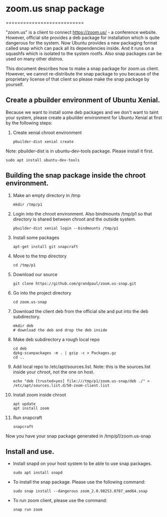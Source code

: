 # zoom.us snap package
===========================

"zoom.us" is a client to connect https://zoom.us/ - a conference website.
However, official site provides a deb package for installation which is
quite dangerous for the system. Now Ubuntu provides a new packaging format
called snap which can pack all its dependencies inside.
And it runs on a squashfs which is isolated to the system rootfs.
Also snap packages can be used on many other distros.

This document describes how to make a snap package for zoom.us client.
However, we cannot re-distribute the snap package to you because of
the proprietary license of that client so please make the snap package
by yourself.

## Create a pbuilder environment of Ubuntu Xenial.

Because we want to install some deb packages and
we don't want to taint your system, please create a pbuilder
environment for Ubuntu Xenial at first by the following steps:

 1. Create xenial chroot environment

    ~~~
    pbuilder-dist xenial create
    ~~~

Note: pbuilder-dist is in ubuntu-dev-tools package. Please install it first.

    sudo apt install ubuntu-dev-tools

## Building the snap package inside the chroot environment.

 1. Make an empty directory in /tmp
    ~~~
    mkdir /tmp/p1
    ~~~
 
 2. Login into the chroot environment. Also bindmounts /tmp/p1 so that
    directory is shared between chroot and the outside system.
    ~~~
    pbuilder-dist xenial login --bindmounts /tmp/p1
    ~~~

 3. Install some packages
    ~~~
    apt-get install git snapcraft
    ~~~

 4. Move to the tmp directory
    ~~~
    cd /tmp/p1
    ~~~

 5. Download our source
    ~~~
    git clone https://github.com/grandpaul/zoom.us-snap.git
    ~~~
    
 6. Go into the project directory
    ~~~
    cd zoom.us-snap
    ~~~

 7. Download the client deb from the official site and put into the deb
    subdirectory. 
    ~~~
    mkdir deb
    # download the deb and drop the deb inside
    ~~~

 8. Make deb subdirectory a rough local repo
    ~~~
    cd deb
    dpkg-scanpackages -m . | gzip -c > Packages.gz
    cd ..
    ~~~

 9. Add local repo to /etc/apt/sources.list. Note: this is the sources.list
    inside your chroot, not the one on host.
    ~~~
    echo "deb [trusted=yes] file:///tmp/p1/zoom.us-snap/deb ./" > /etc/apt/sources.list.d/50-zoom-client.list
    ~~~
    
 10. Install zoom inside chroot
     ~~~
     apt update
     apt install zoom
     ~~~
    
 11. Run snapcraft
     ~~~
     snapcraft
     ~~~

Now you have your snap package generated in /tmp/p1/zoom.us-snap

## Install and use.

 * Install snapd on your host system to be able to use snap packages.
    ~~~
    sudo apt install snapd
    ~~~

 * To install the snap package. Please use the following command:
    ~~~
    sudo snap install --dangerous zoom_2.0.98253.0707_amd64.snap
    ~~~

 * To run zoom client, please use the command:
    ~~~
    snap run zoom
    ~~~
